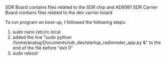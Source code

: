 SDR Board contains files related to the SDR chip and AD9361
SDR Carrier Board contians files related to the dev carrier board

To run program on boot-up, I followed the following steps:
1. sudo nano /etc/rc.local
2. added the line "sudo python /home/analog/Documents/sdr_dev/startup_radiometer_app.py &" to the end of the file before "exit 0"
3. sudo reboot
